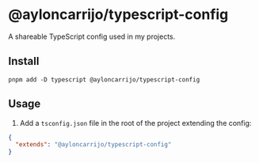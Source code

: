 # @ayloncarrijo/typescript-config

A shareable TypeScript config used in my projects.

## Install

```
pnpm add -D typescript @ayloncarrijo/typescript-config
```

## Usage

1. Add a `tsconfig.json` file in the root of the project extending the config:

```json
{
  "extends": "@ayloncarrijo/typescript-config"
}
```
